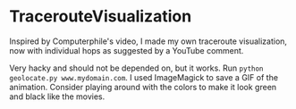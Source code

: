 # TracerouteVisualization
Inspired by Computerphile's video, I made my own traceroute visualization, now with individual hops as suggested by a YouTube comment.

Very hacky and should not be depended on, but it works. Run `python geolocate.py www.mydomain.com`. I used ImageMagick to save a GIF of the animation. Consider playing around with the colors to make it look green and black like the movies.
